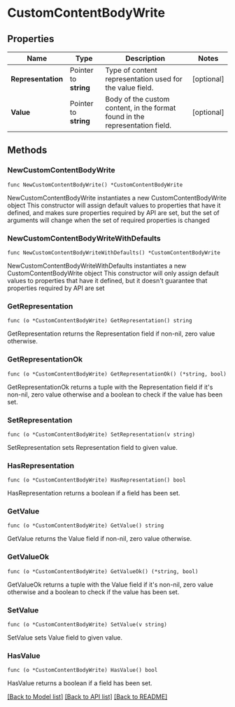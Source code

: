 # CustomContentBodyWrite

## Properties

Name | Type | Description | Notes
------------ | ------------- | ------------- | -------------
**Representation** | Pointer to **string** | Type of content representation used for the value field. | [optional] 
**Value** | Pointer to **string** | Body of the custom content, in the format found in the representation field. | [optional] 

## Methods

### NewCustomContentBodyWrite

`func NewCustomContentBodyWrite() *CustomContentBodyWrite`

NewCustomContentBodyWrite instantiates a new CustomContentBodyWrite object
This constructor will assign default values to properties that have it defined,
and makes sure properties required by API are set, but the set of arguments
will change when the set of required properties is changed

### NewCustomContentBodyWriteWithDefaults

`func NewCustomContentBodyWriteWithDefaults() *CustomContentBodyWrite`

NewCustomContentBodyWriteWithDefaults instantiates a new CustomContentBodyWrite object
This constructor will only assign default values to properties that have it defined,
but it doesn't guarantee that properties required by API are set

### GetRepresentation

`func (o *CustomContentBodyWrite) GetRepresentation() string`

GetRepresentation returns the Representation field if non-nil, zero value otherwise.

### GetRepresentationOk

`func (o *CustomContentBodyWrite) GetRepresentationOk() (*string, bool)`

GetRepresentationOk returns a tuple with the Representation field if it's non-nil, zero value otherwise
and a boolean to check if the value has been set.

### SetRepresentation

`func (o *CustomContentBodyWrite) SetRepresentation(v string)`

SetRepresentation sets Representation field to given value.

### HasRepresentation

`func (o *CustomContentBodyWrite) HasRepresentation() bool`

HasRepresentation returns a boolean if a field has been set.

### GetValue

`func (o *CustomContentBodyWrite) GetValue() string`

GetValue returns the Value field if non-nil, zero value otherwise.

### GetValueOk

`func (o *CustomContentBodyWrite) GetValueOk() (*string, bool)`

GetValueOk returns a tuple with the Value field if it's non-nil, zero value otherwise
and a boolean to check if the value has been set.

### SetValue

`func (o *CustomContentBodyWrite) SetValue(v string)`

SetValue sets Value field to given value.

### HasValue

`func (o *CustomContentBodyWrite) HasValue() bool`

HasValue returns a boolean if a field has been set.


[[Back to Model list]](../README.md#documentation-for-models) [[Back to API list]](../README.md#documentation-for-api-endpoints) [[Back to README]](../README.md)


